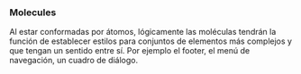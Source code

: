 ### Molecules

Al estar conformadas por átomos, lógicamente las moléculas tendrán la función de establecer estilos para conjuntos de elementos más complejos y que tengan un sentido entre sí. Por ejemplo el footer, el menú de navegación, un cuadro de diálogo.

